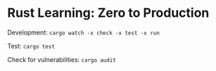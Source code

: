 # Rust Learning: Zero to Production 

Development: `cargo watch -x check -x test -x run`

Test: `cargo test`

Check for vulnerabilities: `cargo audit`